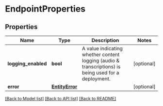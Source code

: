 # EndpointProperties

## Properties
Name | Type | Description | Notes
------------ | ------------- | ------------- | -------------
**logging_enabled** | **bool** | A value indicating whether content logging (audio &amp; transcriptions) is being used for a deployment. | [optional] 
**error** | [**EntityError**](EntityError.md) |  | [optional] 

[[Back to Model list]](../README.md#documentation-for-models) [[Back to API list]](../README.md#documentation-for-api-endpoints) [[Back to README]](../README.md)


